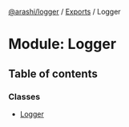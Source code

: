 [@arashi/logger](../README.md) / [Exports](../modules.md) / Logger

# Module: Logger

## Table of contents

### Classes

- [Logger](../classes/logger.logger-1.md)
